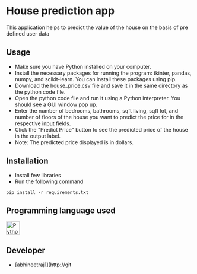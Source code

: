 # House prediction app

This application helps to predict the value of the house on the basis of pre defined user data

## Usage
*	Make sure you have Python installed on your computer.
*	Install the necessary packages for running the program: tkinter, pandas, numpy, and scikit-learn. You can install these packages using pip.
*	Download the house_price.csv file and save it in the same directory as the python code file.
*	Open the python code file and run it using a Python interpreter. You should see a GUI window pop up.
*	Enter the number of bedrooms, bathrooms, sqft living, sqft lot, and number of floors of the house you want to predict the price for in the respective input fields.
*	Click the "Predict Price" button to see the predicted price of the house in the output label.
*	Note: The predicted price displayed is in dollars.

## Installation
*	Install few libraries
*	Run the following command
```
pip install -r requirements.txt
```

## Programming language used
<a href="https://www.python.org/" target="_blank" rel="noreferrer"><img src="https://raw.githubusercontent.com/danielcranney/readme-generator/main/public/icons/skills/python-colored.svg" width="36" height="36" alt="Python" /></a>

## Developer
*	[abhineetraj1](http://git